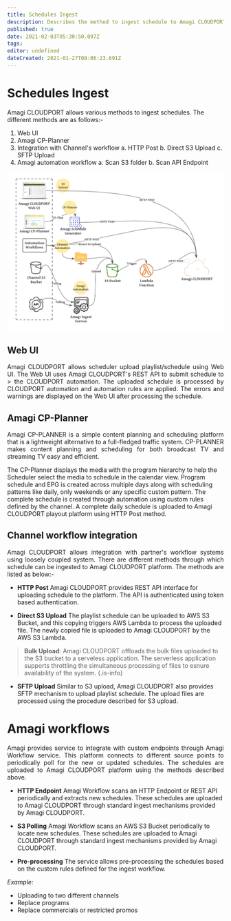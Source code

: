```yaml
---
title: Schedules Ingest
description: Describes the method to ingest schedule to Amagi CLOUDPORT
published: true
date: 2021-02-03T05:30:50.097Z
tags: 
editor: undefined
dateCreated: 2021-01-27T08:06:23.691Z
---
```


# Schedules Ingest

Amagi CLOUDPORT allows various methods to ingest schedules. The different methods are as follows:-

1. Web UI
2. Amagi CP-Planner
3. Integration with Channel's workflow
		a. HTTP Post
    b. Direct S3 Upload
    c. SFTP Upload
4. Amagi automation workflow 
    a. Scan S3 folder
    b. Scan API Endpoint

![amagi-playlist-workflow.png](/amagi-playlist-workflow.png)

## Web UI
<p align="justify">
Amagi CLOUDPORT allows scheduler upload playlist/schedule using Web UI. The Web UI uses Amagi CLOUDPORT's REST API to submit schedule to 
> the CLOUDPORT automation. The uploaded schedule is processed by CLOUDPORT automation and automation rules are applied. The errors and warnings are displayed on the Web UI after processing the schedule.

</p>

## Amagi CP-Planner
<p align="justify">
Amagi CP-PLANNER is a simple content planning and scheduling platform that is a lightweight alternative to a full-fledged traffic system. CP-PLANNER makes content planning and scheduling for both broadcast TV and streaming TV easy and efficient.

 The CP-Planner displays the media with the program hierarchy to help the Scheduler select the media to schedule in the calendar view. Program schedule and EPG is created across multiple days along with scheduling patterns like daily, only weekends or any specific custom pattern. The complete schedule is created through automation using custom rules defined by the channel. A complete daily schedule is uploaded to Amagi CLOUDPORT playout platform using HTTP Post method.
</p>

## Channel workflow integration
<p align="justify">
Amagi CLOUDPORT allows integration with partner's workflow systems using loosely coupled system. There are different methods through which schedule can be ingested to Amagi CLOUDPORT platform. The methods are listed as below:- 
</p>

- **HTTP Post**
Amagi CLOUDPORT provides REST API interface for uploading schedule to the platform. The API is authenticated using token based authentication.

- **Direct S3 Upload**
The playlist schedule can be uploaded to AWS S3 Bucket, and this copying triggers AWS Lambda to process the uploaded file. The newly copied file is uploaded to Amagi CLOUDPORT by the AWS S3 Lambda.

>
> **Bulk Upload**: Amagi CLOUDPORT offloads the bulk files uploaded to the S3 bucket to a serveless application. The serverless application supports throttling the simultaneous processing of files to esnure availability of the system.
{.is-info}

- **SFTP Upload**
Similar to S3 upload, Amagi CLOUDPORT also provides SFTP mechanism to upload playlist schedule. The upload files are processed using the procedure described for S3 upload.

# Amagi workflows
<p align="justify">
Amagi provides service to integrate with custom endpoints through Amagi Workflow service. This platform connects to different source points to periodically poll for the new or updated schedules. The schedules are uploaded to Amagi CLOUDPORT platform using the methods described above.
</p>

- **HTTP Endpoint**
Amagi Workflow scans an HTTP Endpoint or REST API periodically and extracts new schedules. These schedules are uploaded to Amagi CLOUDPORT through standard ingest mechanisms provided by Amagi CLOUDPORT.

<p>
  
- **S3 Polling**
Amagi Workflow scans an AWS S3 Bucket periodically to locate new schedules. These schedules are uploaded to Amagi CLOUDPORT through standard ingest mechanisms provided by Amagi CLOUDPORT.

<p>

 - **Pre-processing**
The service allows pre-processing the schedules based on the custom rules defined for the ingest workflow.

*Example:* 
 - Uploading to two different channels
 - Replace programs
 - Replace commercials or restricted promos
